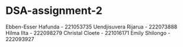 # DSA-assignment-2

Ebben-Esser Hafunda - 221053735 
Uendjisuvera Rijarua - 222073888 
Hilma IIta - 222098279
Christal Cloete - 221016171
Emily Shilongo - 222093927
